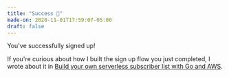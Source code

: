 ```yaml
---
title: "Success 🎉"
made-on: 2020-11-01T17:59:07-05:00
draft: false
---
```


You've successfully signed up!

If you're curious about how I built the sign up flow you just completed, I wrote about it in [Build your own serverless subscriber list with Go and AWS](/blog/build-your-own-serverless-subscriber-list-with-go-and-aws/).
